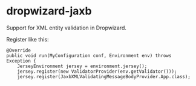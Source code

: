 dropwizard-jaxb
===============

Support for XML entity validation in Dropwizard.

Register like this:

    @Override
    public void run(MyConfiguration conf, Environment env) throws Exception {
        JerseyEnvironment jersey = environment.jersey();
        jersey.register(new ValidatorProvider(env.getValidator()));
        jersey.register(JaxbXMLValidatingMessageBodyProvider.App.class);
